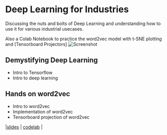 # Deep Learning for Industries 

Discussing the nuts and bolts of Deep Learning and understanding how to use it for various industrial usecases.

Also a Colab Notebook to practice the word2vec model with t-SNE plotting and [Tensorboard Projectors]
![Screenshot](tboard_projection.gif)

## Demystifying Deep Learning
- Intro to Tensorflow<br/>
- Intro to deep learning <br/>
## Hands on word2vec
- Intro to word2vec <br/>
- Implementation of word2vec <br/>
- Tensorboard projection of word2vec <br/>

|[slides](https://github.com/goodrahstar/talk-on-deeplearning-and-word2vec/blob/master/Deep%20Learning%20for%20Industries.pdf) |
[codelab](https://goo.gl/7H7mVo) |

